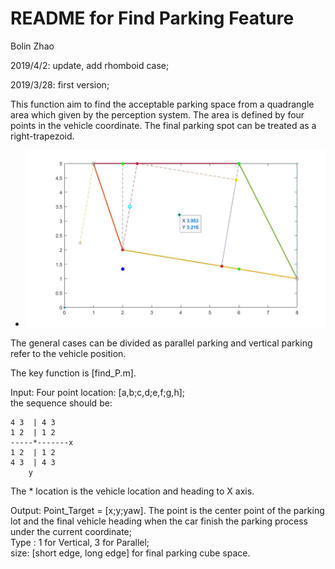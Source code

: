 # README for Find Parking Feature

Bolin Zhao

2019/4/2: update, add rhomboid case;

2019/3/28: first version;



This function aim to find the acceptable parking space from a quadrangle area which given by the perception system.  The area is defined by four points in the vehicle coordinate.    The final parking spot can be treated as a right-trapezoid.



- ![Find Parking example](Pics\find_park_1.jpg)





The general cases can be divided as parallel parking and vertical parking refer to the vehicle position.



The key function is [find_P.m].



Input:
Four point location: [a,b;c,d;e,f;g,h];  
 the sequence should be:

 ```    
4 3  | 4 3
1 2  | 1 2
-----*-------x
1 2  | 1 2
4 3  | 4 3
     y
 ```

The * location is the vehicle location and heading to X axis.  

Output:
 Point_Target = [x;y;yaw]. The point is the center point of the parking lot and the final vehicle heading when the car finish the parking process under the current coordinate;  
 Type : 1 for Vertical, 3 for Parallel;  
 size: [short edge, long edge] for final parking cube space.    



